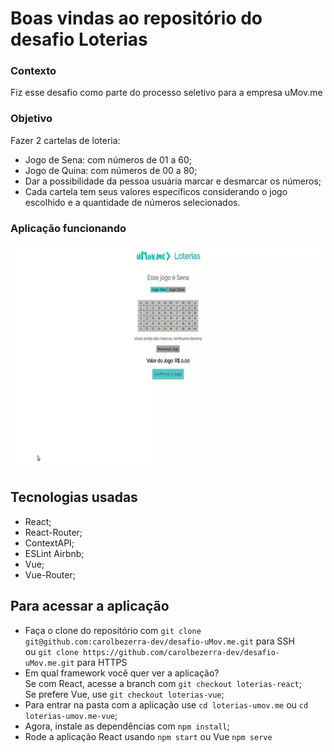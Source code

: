 # Boas vindas ao repositório do desafio Loterias

### Contexto  
Fiz esse desafio como parte do processo seletivo para a empresa uMov.me  

### Objetivo  
Fazer 2 cartelas de loteria:
- Jogo de Sena: com números de 01 a 60;  
- Jogo de Quina: com números de 00 a 80;
- Dar a possibilidade da pessoa usuária marcar e desmarcar os números;
- Cada cartela tem seus valores específicos considerando o jogo escolhido e a quantidade de números selecionados.

### Aplicação funcionando
![](https://github.com/carolbezerra-dev/desafio-uMov.me/blob/loterias-react/loterias-umov.me/loterias.gif)

## Tecnologias usadas
- React;
- React-Router;
- ContextAPI;
- ESLint Airbnb;
- Vue;
- Vue-Router;

## Para acessar a aplicação
- Faça o clone do repositório com `git clone git@github.com:carolbezerra-dev/desafio-uMov.me.git` para SSH  
ou `git clone https://github.com/carolbezerra-dev/desafio-uMov.me.git` para HTTPS
- Em qual framework você quer ver a aplicação?  
Se com React, acesse a branch com `git checkout loterias-react`;  
Se prefere Vue, use `git checkout loterias-vue`;  
- Para entrar na pasta com a aplicação use `cd loterias-umov.me` ou `cd loterias-umov.me-vue`;  
- Agora, instale as dependências com `npm install`;
- Rode a aplicação React usando `npm start` ou Vue `npm serve`
